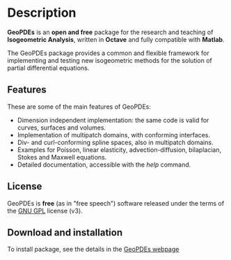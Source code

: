 # Description

**GeoPDEs** is an **open and free** package for the research and teaching of **Isogeometric Analysis**, written in **Octave** and fully compatible with **Matlab**.

The GeoPDEs package provides a common and flexible framework for implementing and testing new isogeometric methods for the solution of partial differential equations.

## Features

These are some of the main features of GeoPDEs: 

* Dimension independent implementation: the same code is valid for curves, surfaces and volumes.
* Implementation of multipatch domains, with conforming interfaces.
* Div- and curl-conforming spline spaces, also in multipatch domains.
* Examples for Poisson, linear elasticity, advection-diffusion, bilaplacian, Stokes and Maxwell equations.
* Detailed documentation, accessible with the _help_ command.

## License

GeoPDEs is **free** (as in "free speech") software released under the terms of the [GNU GPL](http://www.gnu.org/licenses/gpl-3.0-standalone.html) license (v3). 

## Download and installation

To install package, see the details in the [GeoPDEs webpage](http://rafavzqz.github.io/geopdes/)